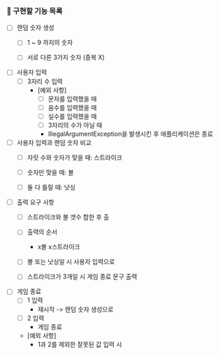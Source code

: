 ### 🚀 구현할 기능 목록

- [ ] 랜덤 숫자 생성
  - [ ] 1 ~ 9 까지의 숫자
  - [ ] 서로 다른 3가지 숫자 (중복 X)


- [ ] 사용자 입력
  - [ ] 3자리 수 입력
    - [예외 사항]
      - [ ] 문자를 입력했을 때
      - [ ] 음수를 입력했을 때
      - [ ] 실수를 입력했을 때
      - [ ] 3자리의 수가 아닐 때
      - IllegalArgumentException을 발생시킨 후 애플리케이션은 종료
    

- [ ] 사용자 입력과 랜덤 숫자 비교
  - [ ] 자릿 수와 숫자가 맞을 때: 스트라이크
  - [ ] 숫자만 맞을 때: 볼
  - [ ] 둘 다 틀릴 때: 낫싱


- [ ] 출력 요구 사항
  - [ ] 스트라이크와 볼 갯수 합한 후 출
  - [ ] 출력의 순서
    - x볼 x스트라이크
  - [ ] 볼 또는 낫싱일 시 사용자 입력으로
  - [ ] 스트라이크가 3개일 시 게임 종료 문구 출력


- [ ] 게임 종료
  - [ ] 1 입력
    - 재시작 -> 랜덤 숫자 생성으로
  - [ ] 2 입력
    - 게임 종료
  - [예외 사항]
    - 1과 2를 제외한 잘못된 값 입력 시